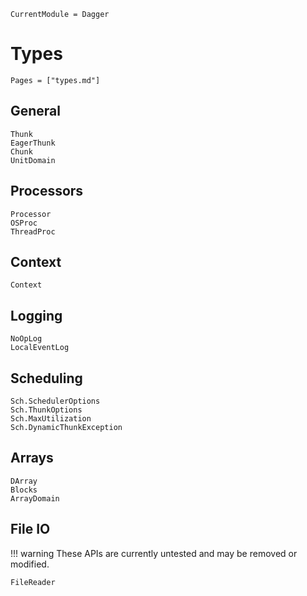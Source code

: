 ```@meta
CurrentModule = Dagger
```

# Types
```@index
Pages = ["types.md"]
```

## General
```@docs
Thunk
EagerThunk
Chunk
UnitDomain
```

## Processors
```@docs
Processor
OSProc
ThreadProc
```

## Context
```@docs
Context
```

## Logging
```@docs
NoOpLog
LocalEventLog
```

## Scheduling
```@docs
Sch.SchedulerOptions
Sch.ThunkOptions
Sch.MaxUtilization
Sch.DynamicThunkException
```

## Arrays
```@docs
DArray
Blocks
ArrayDomain
```

## File IO

!!! warning
    These APIs are currently untested and may be removed or modified.

```@docs
FileReader
```
